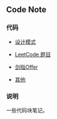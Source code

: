
## Code Note 

### 代码

- [设计模式](https://github.com/zgshen/code-note/tree/master/src/com/design)

- [LeetCode 题目](https://github.com/zgshen/code-note/tree/master/src/com/leetcode)

- [剑指Offer](https://github.com/zgshen/code-note/tree/master/src/com/swordoffer)

- [其他](https://github.com/zgshen/code-note/tree/master/src/com/zgshen)


### 说明

一些代码块笔记。